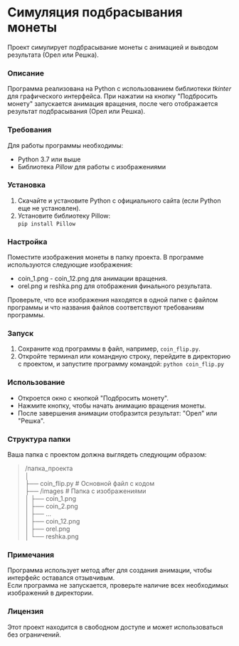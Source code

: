 # Симуляция подбрасывания монеты 
Проект симулирует подбрасывание монеты с анимацией и выводом результата (Орел или Решка).

### Описание
Программа реализована на Python с использованием библиотеки _tkinter_ для графического интерфейса. При нажатии на кнопку "Подбросить монету" запускается анимация вращения, после чего отображается результат подбрасывания (Орел или Решка).

### Требования
Для работы программы необходимы:
+ Python 3.7 или выше
+ Библиотека _Pillow_ для работы с изображениями

### Установка
1. Скачайте и установите Python с официального сайта (если Python еще не установлен).
2. Установите библиотеку Pillow:   
    `pip install Pillow`

### Настройка
Поместите изображения монеты в папку проекта. В программе используются следующие изображения:
+ coin_1.png - coin_12.png для анимации вращения.
+ orel.png и reshka.png для отображения финального результата.   

Проверьте, что все изображения находятся в одной папке с файлом программы и что названия файлов соответствуют требованиям программы.

### Запуск
1. Сохраните код программы в файл, например, `coin_flip.py`.
2. Откройте терминал или командную строку, перейдите в директорию с проектом, и запустите программу командой:
    `python coin_flip.py`

### Использование
+ Откроется окно с кнопкой "Подбросить монету".
+ Нажмите кнопку, чтобы начать анимацию вращения монеты.
+ После завершения анимации отобразится результат: "Орел" или "Решка".

### Структура папки
Ваша папка с проектом должна выглядеть следующим образом:
> /папка_проекта      
│     
├── coin_flip.py      # Основной файл с кодом   
├── /images                # Папка с изображениями   
│   ├── coin_1.png   
│   ├── coin_2.png   
│   ├── ...   
│   ├── coin_12.png   
│   ├── orel.png   
│   └── reshka.png   

### Примечания
Программа использует метод after для создания анимации, чтобы интерфейс оставался отзывчивым.   
Если программа не запускается, проверьте наличие всех необходимых изображений в директории.

### Лицензия
Этот проект находится в свободном доступе и может использоваться без ограничений.